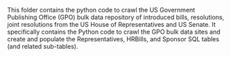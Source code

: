 This folder contains the python code to crawl the US Government Publishing Office (GPO) bulk data repository of introduced bills, resolutions, joint resolutions from the US House of Representatives and US Senate.
It specifically contains the Python code to crawl the GPO bulk data sites and create and populate the Representatives, HRBills, and Sponsor SQL tables (and related sub-tables).
